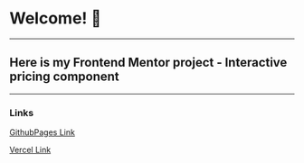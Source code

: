 # Welcome! 👋
---
## Here is my Frontend Mentor project - Interactive pricing component
---
### Links

[GithubPages Link](https://fytrw.github.io/Interactive-pricing-component/)

[Vercel Link](https://interactive-pricing-component-silk.vercel.app/)



